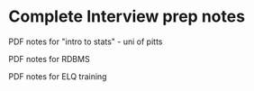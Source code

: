 # Complete Interview prep notes
PDF notes for "intro to stats" - uni of pitts

PDF notes for RDBMS

PDF notes for ELQ training
